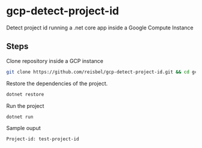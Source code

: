 # gcp-detect-project-id

Detect project id running a .net core app inside a Google Compute Instance

## Steps

Clone repository inside a GCP instance

```bash
git clone https://github.com/reisbel/gcp-detect-project-id.git && cd gcp-detect-project-id
```

Restore the dependencies of the project.

```bash
dotnet restore
```

Run the project

```bash
dotnet run
```

Sample ouput

```bash
Project-id: test-project-id
```
